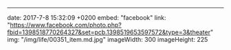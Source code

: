 ---
date: 2017-7-8 15:32:09 +0200
embed: "facebook"
link: "https://www.facebook.com/photo.php?fbid=1398518770264327&set=pcb.1398519653597572&type=3&theater"
img: "/img/life/00351_item.md.jpg"
imageWidth: 300
imageHeight: 225
